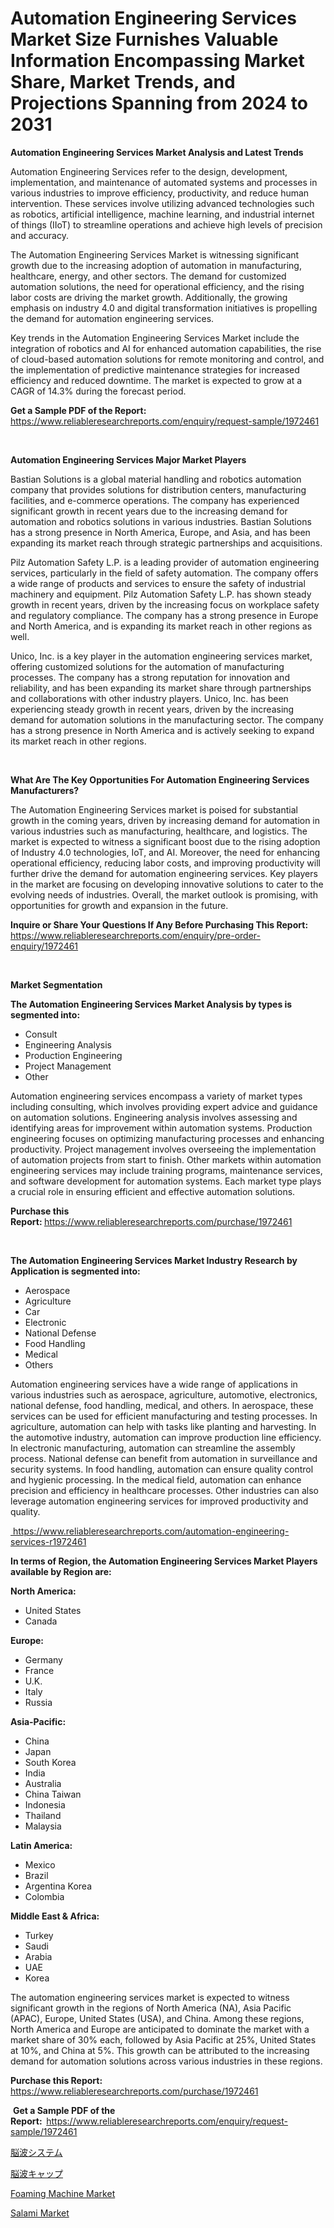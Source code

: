 <p><h1>Automation Engineering Services Market Size Furnishes Valuable Information Encompassing Market Share, Market Trends, and Projections Spanning from 2024 to 2031</h1></p><p><strong>Automation Engineering Services Market Analysis and Latest Trends</strong></p>
<p><p>Automation Engineering Services refer to the design, development, implementation, and maintenance of automated systems and processes in various industries to improve efficiency, productivity, and reduce human intervention. These services involve utilizing advanced technologies such as robotics, artificial intelligence, machine learning, and industrial internet of things (IIoT) to streamline operations and achieve high levels of precision and accuracy.</p><p>The Automation Engineering Services Market is witnessing significant growth due to the increasing adoption of automation in manufacturing, healthcare, energy, and other sectors. The demand for customized automation solutions, the need for operational efficiency, and the rising labor costs are driving the market growth. Additionally, the growing emphasis on industry 4.0 and digital transformation initiatives is propelling the demand for automation engineering services.</p><p>Key trends in the Automation Engineering Services Market include the integration of robotics and AI for enhanced automation capabilities, the rise of cloud-based automation solutions for remote monitoring and control, and the implementation of predictive maintenance strategies for increased efficiency and reduced downtime. The market is expected to grow at a CAGR of 14.3% during the forecast period.</p></p>
<p><strong>Get a Sample PDF of the Report:&nbsp;</strong> <a href="https://www.reliableresearchreports.com/enquiry/request-sample/1972461">https://www.reliableresearchreports.com/enquiry/request-sample/1972461</a></p>
<p>&nbsp;</p>
<p><strong>Automation Engineering Services Major Market Players</strong></p>
<p><p>Bastian Solutions is a global material handling and robotics automation company that provides solutions for distribution centers, manufacturing facilities, and e-commerce operations. The company has experienced significant growth in recent years due to the increasing demand for automation and robotics solutions in various industries. Bastian Solutions has a strong presence in North America, Europe, and Asia, and has been expanding its market reach through strategic partnerships and acquisitions.</p><p>Pilz Automation Safety L.P. is a leading provider of automation engineering services, particularly in the field of safety automation. The company offers a wide range of products and services to ensure the safety of industrial machinery and equipment. Pilz Automation Safety L.P. has shown steady growth in recent years, driven by the increasing focus on workplace safety and regulatory compliance. The company has a strong presence in Europe and North America, and is expanding its market reach in other regions as well.</p><p>Unico, Inc. is a key player in the automation engineering services market, offering customized solutions for the automation of manufacturing processes. The company has a strong reputation for innovation and reliability, and has been expanding its market share through partnerships and collaborations with other industry players. Unico, Inc. has been experiencing steady growth in recent years, driven by the increasing demand for automation solutions in the manufacturing sector. The company has a strong presence in North America and is actively seeking to expand its market reach in other regions.</p></p>
<p>&nbsp;</p>
<p><strong>What Are The Key Opportunities For Automation Engineering Services Manufacturers?</strong></p>
<p><p>The Automation Engineering Services market is poised for substantial growth in the coming years, driven by increasing demand for automation in various industries such as manufacturing, healthcare, and logistics. The market is expected to witness a significant boost due to the rising adoption of Industry 4.0 technologies, IoT, and AI. Moreover, the need for enhancing operational efficiency, reducing labor costs, and improving productivity will further drive the demand for automation engineering services. Key players in the market are focusing on developing innovative solutions to cater to the evolving needs of industries. Overall, the market outlook is promising, with opportunities for growth and expansion in the future.</p></p>
<p><strong>Inquire or Share Your Questions If Any Before Purchasing This Report:</strong> <a href="https://www.reliableresearchreports.com/enquiry/pre-order-enquiry/1972461">https://www.reliableresearchreports.com/enquiry/pre-order-enquiry/1972461</a></p>
<p>&nbsp;</p>
<p><strong>Market Segmentation</strong></p>
<p><strong>The Automation Engineering Services Market Analysis by types is segmented into:</strong></p>
<p><ul><li>Consult</li><li>Engineering Analysis</li><li>Production Engineering</li><li>Project Management</li><li>Other</li></ul></p>
<p><p>Automation engineering services encompass a variety of market types including consulting, which involves providing expert advice and guidance on automation solutions. Engineering analysis involves assessing and identifying areas for improvement within automation systems. Production engineering focuses on optimizing manufacturing processes and enhancing productivity. Project management involves overseeing the implementation of automation projects from start to finish. Other markets within automation engineering services may include training programs, maintenance services, and software development for automation systems. Each market type plays a crucial role in ensuring efficient and effective automation solutions.</p></p>
<p><strong>Purchase this Report:&nbsp;</strong><a href="https://www.reliableresearchreports.com/purchase/1972461">https://www.reliableresearchreports.com/purchase/1972461</a></p>
<p>&nbsp;</p>
<p><strong>The Automation Engineering Services Market Industry Research by Application is segmented into:</strong></p>
<p><ul><li>Aerospace</li><li>Agriculture</li><li>Car</li><li>Electronic</li><li>National Defense</li><li>Food Handling</li><li>Medical</li><li>Others</li></ul></p>
<p><p>Automation engineering services have a wide range of applications in various industries such as aerospace, agriculture, automotive, electronics, national defense, food handling, medical, and others. In aerospace, these services can be used for efficient manufacturing and testing processes. In agriculture, automation can help with tasks like planting and harvesting. In the automotive industry, automation can improve production line efficiency. In electronic manufacturing, automation can streamline the assembly process. National defense can benefit from automation in surveillance and security systems. In food handling, automation can ensure quality control and hygienic processing. In the medical field, automation can enhance precision and efficiency in healthcare processes. Other industries can also leverage automation engineering services for improved productivity and quality.</p></p>
<p><a href="https://www.reliableresearchreports.com/automation-engineering-services-r1972461">&nbsp;https://www.reliableresearchreports.com/automation-engineering-services-r1972461</a></p>
<p><strong>In terms of Region, the Automation Engineering Services Market Players available by Region are:</strong></p>
<p>
    <p> <strong> North America: </strong>
        <ul>
            <li>United States</li>
            <li>Canada</li>
        </ul>
        </p> 
    <p> <strong> Europe: </strong>
        <ul>
            <li>Germany</li>
            <li>France</li>
            <li>U.K.</li>
            <li>Italy</li>
            <li>Russia</li>
        </ul>
        </p> 
    <p> <strong> Asia-Pacific: </strong>
        <ul>
            <li>China</li>
            <li>Japan</li>
            <li>South Korea</li>
            <li>India</li>
            <li>Australia</li>
            <li>China Taiwan</li>
            <li>Indonesia</li>
            <li>Thailand</li>
            <li>Malaysia</li>
        </ul>
        </p> 
    <p> <strong> Latin America: </strong>
        <ul>
            <li>Mexico</li>
            <li>Brazil</li>
            <li>Argentina Korea</li>
            <li>Colombia</li>
        </ul>
        </p> 
    <p> <strong> Middle East & Africa: </strong>
        <ul>
            <li>Turkey</li>
            <li>Saudi</li>
            <li>Arabia</li>
            <li>UAE</li>
            <li>Korea</li>
        </ul>
    </p>
    </p>
<p><p>The automation engineering services market is expected to witness significant growth in the regions of North America (NA), Asia Pacific (APAC), Europe, United States (USA), and China. Among these regions, North America and Europe are anticipated to dominate the market with a market share of 30% each, followed by Asia Pacific at 25%, United States at 10%, and China at 5%. This growth can be attributed to the increasing demand for automation solutions across various industries in these regions.</p></p>
<p><strong>Purchase this Report: </strong><a href="https://www.reliableresearchreports.com/purchase/1972461">https://www.reliableresearchreports.com/purchase/1972461</a></p>
<p>&nbsp;<strong>Get a Sample PDF of the Report:&nbsp;&nbsp;</strong><a href="https://www.reliableresearchreports.com/enquiry/request-sample/1972461">https://www.reliableresearchreports.com/enquiry/request-sample/1972461</a></p>
<p><strong></strong></p>
<p><p><a href="https://github.com/JaydaWisoky2014/Market-Research-Report-List-1/blob/main/106138861507.md">脳波システム</a></p><p><a href="https://github.com/joaejkdzgyljvo6/Market-Research-Report-List-2/blob/main/666520061508.md">脳波キャップ</a></p><p><a href="https://www.linkedin.com/pulse/foaming-machine-market-size-reveals-best-marketing-channels-nghcc?trackingId=BUjkREpMVTGGARBr8iia0w%3D%3D">Foaming Machine Market</a></p><p><a href="https://www.linkedin.com/pulse/salami-market-size-reveals-best-marketing-channels-global-industry-g3uee?trackingId=EyqIckflixP%2FAmic7MkgSg%3D%3D">Salami Market</a></p></p>